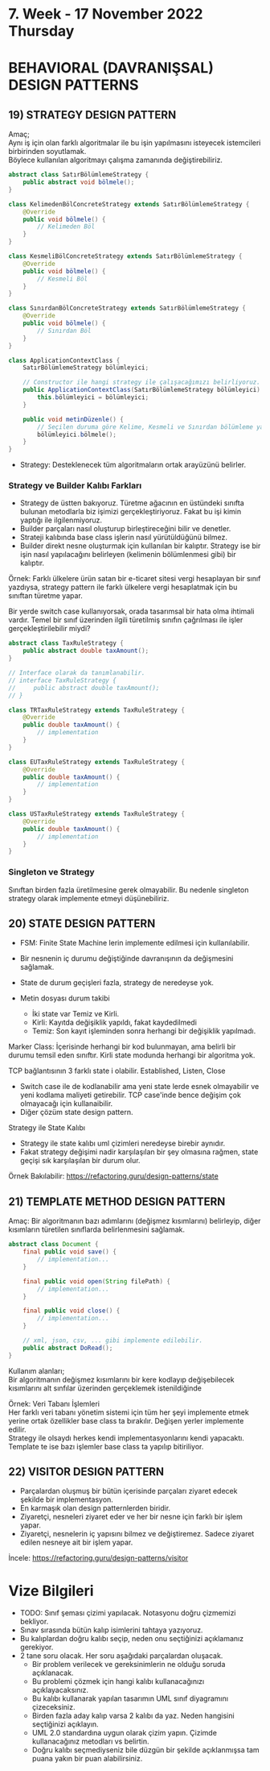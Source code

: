 # 7. Week - 17 November 2022 Thursday

# BEHAVIORAL (DAVRANIŞSAL) DESIGN PATTERNS

## 19) STRATEGY DESIGN PATTERN

Amaç;  
Aynı iş için olan farklı algoritmalar ile bu işin yapılmasını isteyecek istemcileri birbirinden soyutlamak.  
Böylece kullanılan algoritmayı çalışma zamanında değiştirebiliriz.

```Java
abstract class SatırBölümlemeStrategy {
    public abstract void bölmele();
}

class KelimedenBölConcreteStrategy extends SatırBölümlemeStrategy {
    @Override
    public void bölmele() {
        // Kelimeden Böl
    }
}

class KesmeliBölConcreteStrategy extends SatırBölümlemeStrategy {
    @Override
    public void bölmele() {
        // Kesmeli Böl
    }
}

class SınırdanBölConcreteStrategy extends SatırBölümlemeStrategy {
    @Override
    public void bölmele() {
        // Sınırdan Böl
    }
}

class ApplicationContextClass {
    SatırBölümlemeStrategy bölümleyici;

    // Constructor ile hangi strategy ile çalışacağımızı belirliyoruz.
    public ApplicationContextClass(SatırBölümlemeStrategy bölümleyici) {
        this.bölümleyici = bölümleyici;
    }

    public void metinDüzenle() {
        // Seçilen duruma göre Kelime, Kesmeli ve Sınırdan bölümleme yapar.
        bölümleyici.bölmele();
    }
}
```

* Strategy: Desteklenecek tüm algoritmaların ortak arayüzünü belirler.

### Strategy ve Builder Kalıbı Farkları
* Strategy de üstten bakıyoruz. Türetme ağacının en üstündeki sınıfta bulunan metodlarla biz işimizi gerçekleştiriyoruz. Fakat bu işi kimin yaptığı ile ilgilenmiyoruz.
* Builder parçaları nasıl oluşturup birleştireceğini bilir ve denetler.
* Strateji kalıbında base class işlerin nasıl yürütüldüğünü bilmez.
* Builder direkt nesne oluşturmak için kullanılan bir kalıptır. Strategy ise bir işin nasıl yapılacağını belirleyen (kelimenin bölümlenmesi gibi) bir kalıptır.

Örnek: Farklı ülkelere ürün satan bir e-ticaret sitesi vergi hesaplayan bir sınıf yazdıysa, strategy pattern ile farklı ülkelere vergi hesaplatmak için bu sınıftan türetme yapar.

Bir yerde switch case kullanıyorsak, orada tasarımsal bir hata olma ihtimali vardır. Temel bir sınıf üzerinden ilgili türetilmiş sınıfın çağrılması ile işler gerçekleştirilebilir miydi?


```Java
abstract class TaxRuleStrategy {
    public abstract double taxAmount();
}

// Interface olarak da tanımlanabilir.
// interface TaxRuleStrategy {
//     public abstract double taxAmount();
// }

class TRTaxRuleStrategy extends TaxRuleStrategy {
    @Override
    public double taxAmount() {
        // implementation
    }
}

class EUTaxRuleStrategy extends TaxRuleStrategy {
    @Override
    public double taxAmount() {
        // implementation
    }
}

class USTaxRuleStrategy extends TaxRuleStrategy {
    @Override
    public double taxAmount() {
        // implementation
    }
}
```

### Singleton ve Strategy
Sınıftan birden fazla üretilmesine gerek olmayabilir. Bu nedenle singleton strategy olarak implemente etmeyi düşünebiliriz.

## 20) STATE DESIGN PATTERN
* FSM: Finite State Machine lerin implemente edilmesi için kullanılabilir.
* Bir nesnenin iç durumu değiştiğinde davranışının da değişmesini sağlamak.
* State de durum geçişleri fazla, strategy de neredeyse yok.

* Metin dosyası durum takibi 
  * İki state var Temiz ve Kirli.
  * Kirli: Kayıtda değişiklik yapıldı, fakat kaydedilmedi
  * Temiz: Son kayıt işleminden sonra herhangi bir değişiklik yapılmadı.

Marker Class: İçerisinde herhangi bir kod bulunmayan, ama belirli bir durumu temsil eden sınıftır. Kirli state modunda herhangi bir algoritma yok.

TCP bağlantısının 3 farklı state i olabilir. Established, Listen, Close
* Switch case ile de kodlanabilir ama yeni state lerde esnek olmayabilir ve yeni kodlama maliyeti getirebilir. TCP case'inde bence değişim çok olmayacağı için kullanaibilir.
* Diğer çözüm state design pattern.

Strategy ile State Kalıbı
* Strategy ile state kalıbı uml çizimleri neredeyse birebir aynıdır.
* Fakat strategy değişimi nadir karşılaşılan bir şey olmasına rağmen, state geçişi sık karşılaşılan bir durum olur.

Örnek Bakılabilir: https://refactoring.guru/design-patterns/state

## 21) TEMPLATE METHOD DESIGN PATTERN

Amaç: Bir algoritmanın bazı adımlarını (değişmez kısımlarını) belirleyip, diğer kısımların türetilen sınıflarda belirlenmesini sağlamak.

```Java
abstract class Document {
    final public void save() {
        // implementation...
    }

    final public void open(String filePath) {
        // implementation...
    }

    final public void close() {
        // implementation...
    }

    // xml, json, csv, ... gibi implemente edilebilir.
    public abstract DoRead();
}
```
Kullanım alanları;  
Bir algoritmanın değişmez kısımlarını bir kere kodlayıp değişebilecek kısımlarını alt sınfılar üzerinden gerçeklemek istenildiğinde

Örnek: Veri Tabanı İşlemleri  
Her farklı veri tabanı yönetim sistemi için tüm her şeyi implemente etmek yerine ortak özellikler base class ta bırakılır. Değişen yerler implemente edilir.  
Strategy ile olsaydı herkes kendi implementasyonlarını kendi yapacaktı. Template te ise bazı işlemler base class ta yapılıp bitiriliyor.

## 22) VISITOR DESIGN PATTERN
* Parçalardan oluşmuş bir bütün içerisinde parçaları ziyaret edecek şekilde bir implementasyon.
* En karmaşık olan design patternlerden biridir.
* Ziyaretçi, nesneleri ziyaret eder ve her bir nesne için farklı bir işlem yapar.
* Ziyaretçi, nesnelerin iç yapısını bilmez ve değiştiremez. Sadece ziyaret edilen nesneye ait bir işlem yapar.

İncele: https://refactoring.guru/design-patterns/visitor

# Vize Bilgileri
* TODO: Sınıf şeması çizimi yapılacak. Notasyonu doğru çizmemizi bekliyor.
* Sınav sırasında bütün kalıp isimlerini tahtaya yazıyoruz.
* Bu kalıplardan doğru kalıbı seçip, neden onu seçtiğinizi açıklamanız gerekiyor.
* 2 tane soru olacak. Her soru aşağıdaki parçalardan oluşacak.
  * Bir problem verilecek ve gereksinimlerin ne olduğu soruda açıklanacak.
  * Bu problemi çözmek için hangi kalıbı kullanacağınızı açıklayacaksınız.
  * Bu kalıbı kullanarak yapılan tasarımın UML sınıf diyagramını çizeceksiniz.
  * Birden fazla aday kalıp varsa 2 kalıbı da yaz. Neden hangisini seçtiğinizi açıklayın.
  * UML 2.0 standardına uygun olarak çizim yapın. Çizimde kullanacağınız metodları vs belirtin.
  * Doğru kalıbı seçmediyseniz bile düzgün bir şekilde açıklanmışsa tam puana yakın bir puan alabilirsiniz.

